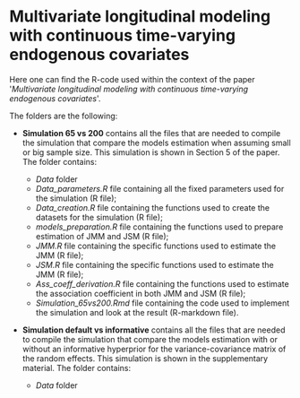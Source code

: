 # Multivariate longitudinal modeling with continuous time-varying endogenous covariates
Here one can find the R-code used within the context of the paper '*Multivariate longitudinal modeling with continuous time-varying endogenous covariates*'.

The folders are the following:
- **Simulation 65 vs 200** contains all the files that are needed to compile the simulation that compare the models estimation when assuming small or big sample size. This simulation is shown in Section 5 of the paper. The folder contains:
     -   *Data* folder
     -   *Data_parameters.R* file containing all the fixed parameters used for the simulation (R file);
     -   *Data_creation.R* file containing the functions used to create the datasets for the simulation (R file);
     -   *models_preparation.R* file containing the functions used to prepare estimation of JMM and JSM (R file);
     -   *JMM.R* file containing the specific functions used to estimate the JMM (R file);
     -   *JSM.R* file containing the specific functions used to estimate the JMM (R file);
     -   *Ass_coeff_derivation.R* file containing the functions used to estimate the association coefficient in both JMM and JSM (R file);
     -   *Simulation_65vs200.Rmd* file containing the code used to implement the simulation and look at the result (R-markdown file).
       
- **Simulation default vs informative** contains all the files that are needed to compile the simulation that compare the models estimation with or without an informative hyperprior for the variance-covariance matrix of the random effects. This simulation is shown in the supplementary material. The folder contains:
     -   *Data* folder   
  
